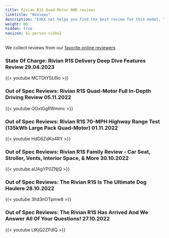 ```yaml
---
title: Rivian R1S Quad-Motor AWD reviews
linktitle: "Reviews"
description: "EVKX.net helps you find the best review for this model. "
weight: 80
hidden: true
navicon: bi-person-video2
---
```

We collect reviews from our [favorite online reviewers](/guides/evreviewers/)

### State Of Charge: Rivian R1S Delivery Deep Dive Features Review 29.04.2023

{{< youtube MCTDtYSL6lo >}}

### Out of Spec Reviews: Rivian R1S Quad-Motor Full In-Depth Driving Review 05.11.2022

{{< youtube OGxtGgRWmmc >}}

### Out of Spec Reviews: Rivian R1S 70-MPH Highway Range Test (135kWh Large Pack Quad-Motor) 01.11.2022

{{< youtube HdD6ZdKo4RY >}}

### Out of Spec Reviews: Rivian R1S Family Review - Car Seat, Stroller, Vents, Interior Space, & More 30.10.2022

{{< youtube aUAgYP0ZNjQ >}}

### Out of Spec Reviews: The Rivian R1S Is The Ultimate Dog Haulere 28.10.2022

{{< youtube 3hd3nOTpmw8 >}}

### Out of Spec Reviews: The Rivian R1S Has Arrived And We Answer All Of Your Questions! 27.10.2022

{{< youtube LtKjQ2ZFdlQ >}}

